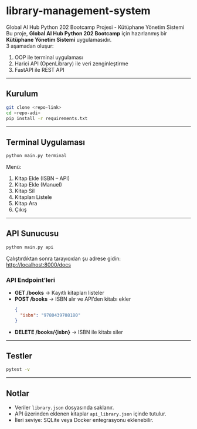 # library-management-system
Global AI Hub Python 202 Bootcamp Projesi - Kütüphane Yönetim Sistemi
Bu proje, **Global AI Hub Python 202 Bootcamp** için hazırlanmış bir **Kütüphane Yönetim Sistemi** uygulamasıdır.  
3 aşamadan oluşur:  
1. OOP ile terminal uygulaması  
2. Harici API (OpenLibrary) ile veri zenginleştirme  
3. FastAPI ile REST API  
---
## Kurulum
```bash
git clone <repo-link>
cd <repo-adi>
pip install -r requirements.txt
```
---
## Terminal Uygulaması
```bash
python main.py terminal
```
 Menü:  
1. Kitap Ekle (ISBN – API)  
2. Kitap Ekle (Manuel)  
3. Kitap Sil  
4. Kitapları Listele  
5. Kitap Ara  
6. Çıkış  
---
## API Sunucusu
```bash
python main.py api
```
 Çalıştırdıktan sonra tarayıcıdan şu adrese gidin:  
 [http://localhost:8000/docs](http://localhost:8000/docs)  

### API Endpoint’leri
- **GET /books** → Kayıtlı kitapları listeler  
- **POST /books** → ISBN alır ve API’den kitabı ekler  
  ```json
  {
    "isbn": "9780439708180"
  }
  ```
- **DELETE /books/{isbn}** → ISBN ile kitabı siler  
---
## Testler
```bash
pytest -v
```
---
## Notlar
- Veriler `library.json` dosyasında saklanır.  
- API üzerinden eklenen kitaplar `api_library.json` içinde tutulur.  
- İleri seviye: SQLite veya Docker entegrasyonu eklenebilir.

